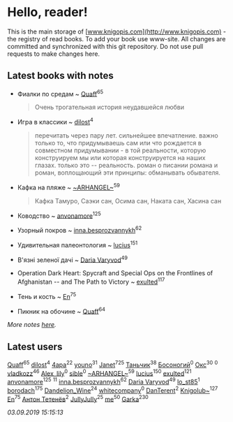 # Hello, reader!
This is the main storage of [www.knigopis.com](http://www.knigopis.com) - the registry of read books.
To add your book use www-site. All changes are committed and synchronized with this git repository.
Do not use pull requests to make changes here.


## Latest books with notes
* Фиалки по средам ~ [Quaff](users/122/12267158-vkontakte)<sup>65</sup>
    > Очень трогательная история неудавшейся любви

* Игра в классики ~ [dilost](users/102/10206471247373307-facebook)<sup>4</sup>
    > перечитать через пару лет. сильнейшее впечатление. важно только то, что придумываешь сам или что рождается в совместном придумывании - в той реальности, которую конструируем мы или которая конструируется на наших глазах. только это -- реальность. роман о писании романа и роман, воплощающий эти принципы: обманывать обывателя.

* Кафка на пляже ~ [~ARHANGEL~](users/642/64251996-vkontakte)<sup>59</sup>
    > Кафка Тамуро, Саэки сан, Осима сан, Наката сан, Хасина сан

* Ководство ~ [anvonamore](users/595/5957175-vkontakte)<sup>125</sup>

* Узорный покров ~ [inna.besprozvannykh](users/733/73323849-yandex)<sup>62</sup>

* Удивительная палеонтология ~ [lucius](users/838/83820536-yandex)<sup>151</sup>

* В'язні зеленої дачі ~ [Daria Varyvod](users/829/829893410524253-facebook)<sup>49</sup>

* Operation Dark Heart: Spycraft and Special Ops on the Frontlines of Afghanistan -- and The Path to Victory ~ [exulted](users/100/100599204551896265722-google)<sup>117</sup>

* Тень и кость ~ [En](users/333/333646551-vkontakte)<sup>75</sup>

* Пикник на обочине ~ [Quaff](users/122/12267158-vkontakte)<sup>64</sup>


_More notes [here](latest_books_with_notes.md)._


## Latest users
[Quaff](users/122/12267158-vkontakte)<sup>65</sup> 
[dilost](users/102/10206471247373307-facebook)<sup>4</sup> 
[4apa](users/117/117392596378069249667-google)<sup>22</sup> 
[youno](users/302/302928912-vkontakte)<sup>31</sup> 
[Janet](users/108/108113656204404967440-google)<sup>725</sup> 
[Таньчик](users/209/2096581563762610-facebook)<sup>38</sup> 
[Босоногий](users/109/109052178227950452885-google)<sup>0</sup> 
[Окс](users/102/102536471289425216982-google)<sup>30</sup> 
[](users/146/146934491-vkontakte)<sup>0</sup> 
[vladkozz](users/572/57239276-vkontakte)<sup>46</sup> 
[Alex_lily](users/117/1178872-vkontakte)<sup>0</sup> 
[sible](users/765/76561198018016919-steam)<sup>0</sup> 
[~ARHANGEL~](users/642/64251996-vkontakte)<sup>59</sup> 
[lucius](users/838/83820536-yandex)<sup>150</sup> 
[exulted](users/100/100599204551896265722-google)<sup>121</sup> 
[anvonamore](users/595/5957175-vkontakte)<sup>125</sup> 
[](users/110/110931306939441771638-google)<sup>11</sup> 
[inna.besprozvannykh](users/733/73323849-yandex)<sup>62</sup> 
[Daria Varyvod](users/829/829893410524253-facebook)<sup>49</sup> 
[lo_st85](users/176/17659596-vkontakte)<sup>1</sup> 
[borodach](users/157/15706320-vkontakte)<sup>175</sup> 
[Dandelion_Wine](users/586/58602788-vkontakte)<sup>24</sup> 
[whitecompany](users/840/84060805-vkontakte)<sup>0</sup> 
[DanTerent](users/139/13984651701920217604-mailru)<sup>2</sup> 
[Knigolub~](users/111/111878597279669641685-google)<sup>127</sup> 
[En](users/333/333646551-vkontakte)<sup>75</sup> 
[Антон Тетенёв](users/682/6820689443874545064-mailru)<sup>2</sup> 
[JullyJully](users/117/117443283415472077372-google)<sup>25</sup> 
[me](users/381/381417697-yandex)<sup>50</sup> 
[Garka](users/115/115753719718250012620-google)<sup>230</sup> 


_03.09.2019 15:15:13_

